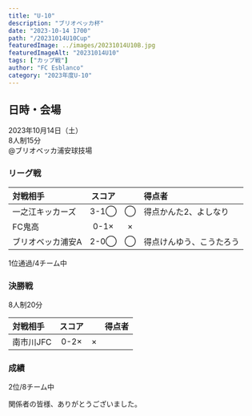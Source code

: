```yaml
---
title: "U-10"
description: "ブリオベッカ杯"
date: "2023-10-14 1700"
path: "/20231014U10Cup"
featuredImage: ../images/20231014U10B.jpg
featuredImageAlt: "20231014U10"
tags: ["カップ戦"]
author: "FC Esblanco"
category: "2023年度U-10"
---
```


## 日時・会場

2023年10月14日（土）  
8人制15分  
@ブリオベッカ浦安球技場  

### リーグ戦

| 対戦相手| スコア |   | 得点者  |
|:--|:------:|:-:|:--------|
|一之江キッカーズ| 3-1◯ | ◯ | 得点かんた2、よしなり |
|FC鬼高| 0-1× | × | |
|ブリオベッカ浦安A| 2-0◯ | ◯ | 得点けんゆう、こうたろう |

1位通過/4チーム中

### 決勝戦
8人制20分  

| 対戦相手| スコア |   | 得点者  |
|:--|:------:|:-:|:--------|
|南市川JFC| 0-2× | × | |

### 成績
2位/8チーム中


関係者の皆様、ありがとうございました。
